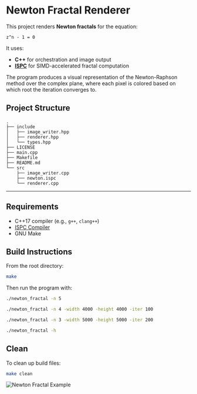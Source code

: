 # Newton Fractal Renderer

This project renders **Newton fractals** for the equation:

```
z^n - 1 = 0
```

It uses:
- **C++** for orchestration and image output
- **[ISPC](https://ispc.github.io/)** for SIMD-accelerated fractal computation

The program produces a visual representation of the Newton-Raphson method over the complex plane, where each pixel is colored based on which root the iteration converges to.

## Project Structure

```
.
├── include
│   ├── image_writer.hpp
│   ├── renderer.hpp
│   └── types.hpp
├── LICENSE
├── main.cpp
├── Makefile
├── README.md
└── src
    ├── image_writer.cpp
    ├── newton.ispc
    └── renderer.cpp
```

---

## Requirements

- C++17 compiler (e.g., `g++`, `clang++`)
- [ISPC Compiler](https://ispc.github.io/)
- GNU Make


## Build Instructions

From the root directory:

```bash
make
```

Then run the program with:

```bash
./newton_fractal -n 5

./newton_fractal -n 4 -width 4000 -height 4000 -iter 100

./newton_fractal -n 3 -width 5000 -height 5000 -iter 200

./newton_fractal -h
```

## Clean

To clean up build files:

```bash
make clean
```

![Newton Fractal Example](images/newtons_fracal_n5_.bmp)
